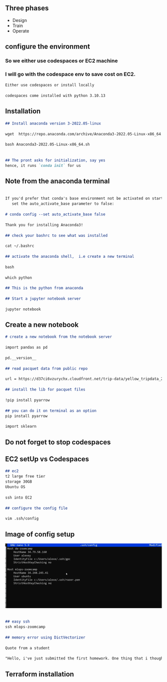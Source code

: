 ## Three phases
- Design
- Train
- Operate 

## configure the environment 
### So we either use codespaces or EC2 machine 
### I will go with the codespace env to save cost on EC2. 

```md
Either use codespaces or install locally 

codespaces come installed with python 3.10.13 
```

## Installation

```md
## Install anaconda version 3-2022.05-linux

wget  https://repo.anaconda.com/archive/Anaconda3-2022.05-Linux-x86_64.sh

bash Anaconda3-2022.05-Linux-x86_64.sh


## The pront asks for initialization, say yes 
hence, it runs `conda init` for us
```

## Note from the anaconda terminal

```md

If you'd prefer that conda's base environment not be activated on startup, 
   set the auto_activate_base parameter to false: 

# conda config --set auto_activate_base false

Thank you for installing Anaconda3!

## check your bashrc to see what was installed

cat ~/.bashrc

## activate the anaconda shell,  i.e create a new terminal

bash

which python

## This is the python from anaconda

## Start a jupyter notebook server

jupyter notebook

```
## Create a new notebook 
```md
# create a new notebook from the notebook server

import pandas as pd

pd.__version__

## read pacquet data from public repo 

url = https://d37ci6vzurychx.cloudfront.net/trip-data/yellow_tripdata_2024-01.parquet

## install the lib for pacquet files

!pip install pyarrow

## you can do it on terminal as an option
pip install pyarrow

import sklearn

```

## Do not forget to stop codespaces 

## EC2 setUp vs Codespaces 
```md
## ec2
t2 large free tier
storage 30GB
Ubuntu OS

ssh into EC2

## configure the config file

vim .ssh/config 

```
## Image of config setup

![ssh config](https://github.com/sheyijojo/my_mlops_bootcamp/blob/main/assets/sshconfig.png?raw=true)


```md

## easy ssh 
ssh mlops-zoomcamp 

## memory error using DictVectorizer

Quote from a student 

"Hello, i've just submitted the first homework. One thing that i thought it worth mentioning for others running experiments on local environment: this first exercise required me to raise WSL memory to 24Gb because of DictVectorizer + fitting the model. If your kernel dies during cell execution, then this is probably the case."
```
## Terraform installation